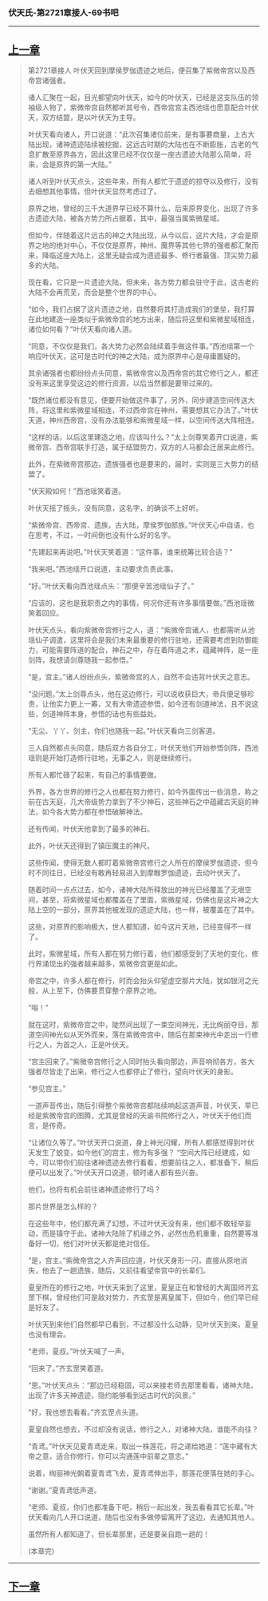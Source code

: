 ### 伏天氏-第2721章接人-69书吧

--------
[上一章](./c593eaae5b4bcec90681c5dc5eaf7da3.md)
--------


>
>
>
>第2721章接人
>叶伏天回到摩侯罗伽遗迹之地后，便召集了紫微帝宫以及西帝宫诸强者。
>
>诸人汇聚在一起，目光都望向叶伏天，如今的叶伏天，已经是这支队伍的领袖级人物了，紫微帝宫自然都听其号令，西帝宫宫主西池瑶也愿意配合叶伏天，双方结盟，是以叶伏天为主导。
>
>叶伏天看向诸人，开口说道：“此次召集诸位前来，是有事要商量，上古大陆出现，诸神遗迹陆续被挖掘，这远古时期的大陆也在不断膨胀，古老的气息扩散至原界各方，因此这里已经不仅仅是一座古遗迹大陆那么简单，将来，会是原界的第一大陆。”
>
>诸人听到叶伏天点头，这些年来，所有人都忙于遗迹的掠夺以及修行，没有去细想其他事情，但叶伏天显然考虑过了。
>
>原界之地，曾经的三千大道界早已经不算什么，后来原界变化，出现了许多古遗迹大陆，被各方势力所占据着，其中，最强当属紫微星域。
>
>但如今，伴随着这片远古的神之大陆出现，从今以后，这片大陆，才会是原界之地的绝对中心，不仅仅是原界，神州、魔界等其他七界的强者都汇聚而来，降临这座大陆上，这里无疑会成为遗迹最多、修行者最强、顶尖势力最多的大陆。
>
>现在看，它只是一片遗迹大陆，但未来，各方势力都会驻守于此，这古老的大陆不会再荒芜，而会是整个世界的中心。
>
>“如今，我们占据了这片遗迹之地，自然要将其打造成我们的堡垒，我打算在此地建造一座类似于紫微帝宫的地方出来，随后将这里和紫微星域相连，诸位如何看？”叶伏天看向诸人道。
>
>“同意，不仅仅是我们，各大势力必然会陆续着手做这件事。”西池瑶第一个响应叶伏天，这可是古时代的神之大陆，成为原界中心是毋庸置疑的。
>
>其余诸强者也都纷纷点头同意，紫微帝宫以及西帝宫的其它修行之人，都还没有来这里享受这边的修行资源，以后当然都是要带过来的。
>
>“既然诸位都没有意见，便要开始做这件事了，另外，同步建造空间传送大阵，将这里和紫微星域相连，不过西帝宫在神州，需要想其它办法了。”叶伏天道，神州西帝宫，没有办法能够和紫微星域一样，以空间传送大阵相连。
>
>“这样的话，以后这里建造之地，应该叫什么？”太上剑尊笑着开口说道，紫微帝宫、西帝宫联手打造，属于结盟势力，双方的人马都会迁居来此修行。
>
>此外，在紫微帝宫那边，遗族强者也是要来的，届时，实则是三大势力的结盟了。
>
>“伏天殿如何！”西池瑶笑着道。
>
>叶伏天摇了摇头，没有同意，这名字，的确谈不上好听。
>
>“紫微帝宫、西帝宫、遗族，古大陆，摩侯罗伽部族。”叶伏天心中自语，也在思考，不过，一时间倒也没有什么好的名字。
>
>“先建起来再说吧。”叶伏天笑着道：“这件事，谁来统筹比较合适？”
>
>“我来吧。”西池瑶开口说道，主动要求负责此事。
>
>“好。”叶伏天看向西池瑶点头：“那便辛苦池瑶仙子了。”
>
>“应该的，这也是我职责之内的事情，何况你还有许多事情要做。”西池瑶微笑着回应。
>
>叶伏天点头，看向紫微帝宫修行之人，道：“紫微帝宫诸人，也都需听从池瑶仙子调遣，这里将会是我们未来最重要的修行驻地，还需要考虑到防御能力，可能需要阵道的配合，神石之中，存在着阵道之术，蕴藏神阵，是一座剑阵，我想请剑尊随我一起参悟。”
>
>“是，宫主。”诸人纷纷点头，紫微帝宫的人，自然不会违背叶伏天之意志。
>
>“没问题。”太上剑尊点头，他在这边修行，可以说收获巨大，帝兵便足够珍贵，让他实力更上一筹，又有大帝遗迹参悟，如今还有剑道神法，且不说这些，剑道神阵本身，参悟的话也有些益处。
>
>“无尘、丫丫、剑主，你们也随我一起。”叶伏天看向三剑客道。
>
>三人自然都点头同意，随后双方各自分工，叶伏天他们开始参悟剑阵，西池瑶则是开始打造修行驻地，无事之人，则是继续修行。
>
>所有人都忙碌了起来，有自己的事情要做。
>
>外界，各方世界的修行之人也都在努力修行，如今外面传出一些消息，称之前在古天庭，几大帝级势力拿到了不少神石，这些神石之中蕴藏古天庭的神法，如今各大势力都在参悟破解神法。
>
>还有传闻，叶伏天他拿到了最多的神石。
>
>此外，叶伏天还得到了镇压魔主的神尺。
>
>这些传闻，使得无数人都盯着紫微帝宫修行之人所在的摩侯罗伽遗迹，但今时不同往日，已经没有敢再轻易进入到摩睺罗伽遗迹，去动叶伏天了。
>
>随着时间一点点过去，如今，诸神大陆所释放出的神光已经覆盖了无垠空间，甚至，将紫微星域也都覆盖在了里面，紫微星域，仿佛也是这片神之大陆上空的一部分，原界其他被发现的遗迹大陆，也一样，被覆盖在了其中。
>
>这些，对原界的影响极大，世人都知道，如今这片天地，已经变得不一样了。
>
>此时，紫微星域，所有人都在努力修行着，他们都感受到了天地的变化，修行界涌现出的强者越来越多，紫微帝宫更是如此。
>
>帝宫之中，许多人都在修行，时而会抬头仰望虚空那片大陆，犹如银河之光般，从上至下，仿佛要贯穿整个原界之地。
>
>“嗡！”
>
>就在这时，紫微帝宫之中，陡然间出现了一束空间神光，无比绚丽夺目，那道空间神光似从天外而来，落在紫微帝宫中，随后在那束神光中走出一行修行之人，为首之人，正是叶伏天。
>
>“宫主回来了。”紫微帝宫修行之人同时抬头看向那边，声音响彻各方，各大强者尽皆走了出来，修行之人也都停止了修行，望向叶伏天的身影。
>
>“参见宫主。”
>
>一道声音传出，随后引得整个紫微帝宫都陆续响起这道声音，叶伏天，早已经是紫微帝宫的图腾，尤其是曾经的天谕书院修行之人，叶伏天于他们而言，是传奇。
>
>“让诸位久等了。”叶伏天开口说道，身上神光闪耀，所有人都感觉得到叶伏天发生了蜕变，如今他们的宫主，修为有多强？
>“空间大阵已经建成，如今，可以带你们前往诸神遗迹去修行看看，想要前往之人，都准备下，稍后便可以出发了。”叶伏天开口说道，顿时诸人都有些兴奋。
>
>他们，也将有机会前往诸神遗迹修行了吗？
>
>那片世界是怎么样的？
>
>在这些年中，他们都充满了幻想，不过叶伏天没有来，他们都不敢轻举妄动，而是镇守于此，诸神大陆除了机缘之外，必然也危机重重，自然要等准备好一切，他们对叶伏天都是绝对信任。
>
>“是，宫主。”紫微帝宫之人齐声回应道，叶伏天身形一闪，直接从原地消失，他去了一趟遗族，随后，又前往看望帝宫中的长辈们。
>
>夏皇所在的修行之地，叶伏天来到了这里，夏皇正在和曾经的大离国师齐玄罡下棋，曾经他们可是敌对势力，齐玄罡是离皇属下，但如今，他们早已经是好友了。
>
>叶伏天到来他们自然都早已看到，不过都没什么动静，见叶伏天到来，夏皇也没有理会。
>
>“老师，夏叔。”叶伏天喊了一声。
>
>“回来了。”齐玄罡笑着道。
>
>“恩。”叶伏天点头：“那边已经稳固，可以来接老师去那里看看，诸神大陆，出现了许多天神遗迹，隐约能够看到远古时代的风景。”
>
>“好，我也想去看看。”齐玄罡点头道。
>
>夏皇自然也想去，不过却没有说话，修行之人，对诸神大陆，谁能不向往？
>
>“青鸢。”叶伏天见夏青鸢走来，取出一株莲花，将之递给她道：“莲中藏有大帝之意，适合你修行，你可以沟通莲中前辈之意志。”
>
>说着，绚丽神光朝着夏青鸢飞去，夏青鸢伸出手，那莲花便落在她的手心。
>
>“谢谢。”夏青鸢低声道。
>
>“老师、夏叔，你们也都准备下吧，稍后一起出发，我去看看其它长辈。”叶伏天看向几人开口说道，随后也没有多做停留离开了这边，去通知其他人。
>
>虽然所有人都知道了，但长辈那里，还是要亲自跑一趟的！
>
>(本章完)
>
>

--------
[下一章](./be4b93468a7c2b1bc9d34d3427c78f56.md)
--------
